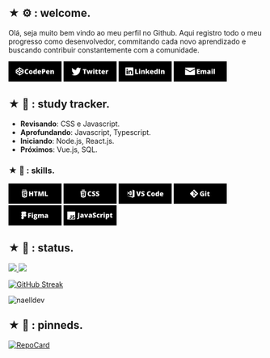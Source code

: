 
## ★ :gear: : welcome.
Olá, seja muito bem vindo ao meu perfil no Github. Aqui registro todo o meu progresso como desenvolvedor, commitando cada novo aprendizado e buscando contribuir constantemente com a comunidade.
<div align="left">
  
[![codepen](img/codepen.png)](https://codepen.io/naelldev)
[![twitter](img/twitter.png)](https://www.twitter.com/naelldev)
[![linkedin](img/linkedin.png)](https://www.linkedin.com/in/naelldev)
[![email](img/email.png)](mailto:naelldev@gmail.com)
  
</div>


## ★ :school_satchel: :  study tracker.
* **Revisando**: CSS e Javascript.
* **Aprofundando**: Javascript, Typescript.
* **Iniciando**: Node.js, React.js.
* **Próximos**: Vue.js, SQL.

### ★ :electric_plug: : skills.
<div align="left">
  
![html](img/html.png)
![css](img/css.png)
![vscode](img/vscode.png)
![git](img/git.png)
![figma](img/figma.png)
![javascript](img/javascript.png)
  
</div>

## ★ :page_with_curl: : status.
<div align="left">
  <a href="https://github.com/naelldev">
  <img height="140em" src="https://github-readme-stats.vercel.app/api?username=naelldev&show_icons=true&include_all_commits=true&count_private=true&hide_border=true&bg_color=000&title_color=8F3ADD&icon_color=265FDD&text_color=c9d1d9"/>
  <img height="140em" src="https://github-readme-stats.vercel.app/api/top-langs/?username=naelldev&layout=compact&langs_count=7&hide_border=true&bg_color=000&title_color=8F3ADD&icon_color=8F3ADD&text_color=c9d1d9"/>
</div>
  
  <div align="left">

[![GitHub Streak](https://github-readme-streak-stats.herokuapp.com?user=naelldev&theme=dark&hide_border=true&date_format=M%20j%5B%2C%20Y%5D&background=000000&ring=265FDD&fire=8F3ADD&currStreakLabel=8F3ADD&sideLabels=c9d1d9)](https://git.io/streak-stats)

  </div>
  
  <div align="left"><img src="https://komarev.com/ghpvc/?username=naelldev&label=Profile%20views&color=8F3ADD&style=flat" alt="naelldev" /></div>
  
## ★ :pushpin: : pinneds.
<div align="left">
  
[![RepoCard](https://github-readme-stats.vercel.app/api/pin?username=naelldev&repo=oficina&hide_border=true&bg_color=000&title_color=8F3ADD&icon_color=8F3ADD&text_color=c9d1d9)](https://github.com/naelldev/oficina)
  
</div>

